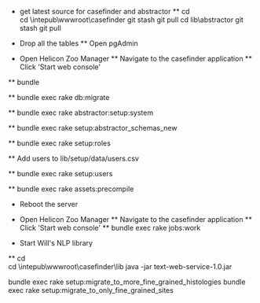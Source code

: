 * get latest source for casefinder and abstractor
**  cd \
    cd \intepub\wwwroot\casefinder
    git stash
    git pull
    cd lib\abstractor
    git stash
    git pull

* Drop all the tables
** Open pgAdmin

* Open Helicon Zoo Manager
** Navigate to the casefinder application
** Click 'Start web console'

** bundle

** bundle exec rake db:migrate

** bundle exec rake abstractor:setup:system

** bundle exec rake setup:abstractor_schemas_new

** bundle exec rake setup:roles

** Add users to lib/setup/data/users.csv

** bundle exec rake setup:users

** bundle exec rake assets:precompile

* Reboot the server

* Open Helicon Zoo Manager
** Navigate to the casefinder application
** Click 'Start web console'
** bundle exec rake jobs:work

* Start Will's NLP library

** cd \
   cd \intepub\wwwroot\casefinder\lib
   java -jar text-web-service-1.0.jar

bundle exec rake setup:migrate_to_more_fine_grained_histologies
bundle exec rake setup:migrate_to_only_fine_grained_sites